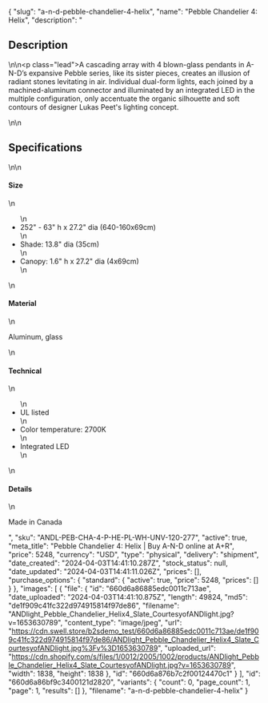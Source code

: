 {
  "slug": "a-n-d-pebble-chandelier-4-helix",
  "name": "Pebble Chandelier 4: Helix",
  "description": "<h2>Description</h2>\n<!-- split -->\n<p class=\"lead\">A cascading array with 4 blown-glass pendants in A-N-D’s expansive Pebble series, like its sister pieces, creates an illusion of radiant stones levitating in air. Individual dual-form lights, each joined by a machined-aluminum connector and illuminated by an integrated LED in the multiple configuration, only accentuate the organic silhouette and soft contours of designer Lukas Peet's lighting concept.</p>\n<!-- split -->\n<h2>Specifications</h2>\n<!-- split -->\n<h4>Size</h4>\n<ul>\n<li>252\" - 63\" h x 27.2\" dia (640-160x69cm)</li>\n<li>Shade: 13.8\" dia (35cm)</li>\n<li>Canopy: 1.6\" h x 27.2\" dia (4x69cm)</li>\n</ul>\n<h4>Material</h4>\n<p>Aluminum, glass</p>\n<h4>Technical</h4>\n<ul>\n<li>UL listed</li>\n<li>Color temperature: 2700K</li>\n<li>Integrated LED</li>\n</ul>\n<h4>Details</h4>\n<p>Made in Canada</p>",
  "sku": "ANDL-PEB-CHA-4-P-HE-PL-WH-UNV-120-277",
  "active": true,
  "meta_title": "Pebble Chandelier 4: Helix | Buy A-N-D online at A+R",
  "price": 5248,
  "currency": "USD",
  "type": "physical",
  "delivery": "shipment",
  "date_created": "2024-04-03T14:41:10.287Z",
  "stock_status": null,
  "date_updated": "2024-04-03T14:41:11.026Z",
  "prices": [],
  "purchase_options": {
    "standard": {
      "active": true,
      "price": 5248,
      "prices": []
    }
  },
  "images": [
    {
      "file": {
        "id": "660d6a86885edc0011c713ae",
        "date_uploaded": "2024-04-03T14:41:10.875Z",
        "length": 49824,
        "md5": "de1f909c41fc322d974915814f97de86",
        "filename": "ANDlight_Pebble_Chandelier_Helix4_Slate_CourtesyofANDlight.jpg?v=1653630789",
        "content_type": "image/jpeg",
        "url": "https://cdn.swell.store/b2sdemo_test/660d6a86885edc0011c713ae/de1f909c41fc322d974915814f97de86/ANDlight_Pebble_Chandelier_Helix4_Slate_CourtesyofANDlight.jpg%3Fv%3D1653630789",
        "uploaded_url": "https://cdn.shopify.com/s/files/1/0012/2005/1002/products/ANDlight_Pebble_Chandelier_Helix4_Slate_CourtesyofANDlight.jpg?v=1653630789",
        "width": 1838,
        "height": 1838
      },
      "id": "660d6a876b7c2f00124470c1"
    }
  ],
  "id": "660d6a86bf9c3400121d2820",
  "variants": {
    "count": 0,
    "page_count": 1,
    "page": 1,
    "results": []
  },
  "filename": "a-n-d-pebble-chandelier-4-helix"
}